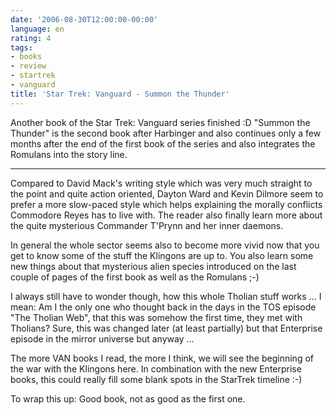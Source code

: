 ```yaml
---
date: '2006-08-30T12:00:00-00:00'
language: en
rating: 4
tags:
- books
- review
- startrek
- vanguard
title: 'Star Trek: Vanguard - Summon the Thunder'
---
```



Another book of the Star Trek: Vanguard series finished :D "Summon the Thunder" is the second book after Harbinger and also continues only a few months after the end of the first book of the series and also integrates the Romulans into the story line.


-------------------------------


Compared to David Mack's writing style which was very much straight to the point and quite action oriented, Dayton Ward and Kevin Dilmore seem to prefer a more slow-paced style which helps explaining the morally conflicts Commodore Reyes has to live with. The reader also finally learn more about the quite mysterious Commander T'Prynn and her inner daemons.

In general the whole sector seems also to become more vivid now that you get to know some of the stuff the Klingons are up to. You also learn some new things about that mysterious alien species introduced on the last couple of pages of the first book as well as the Romulans ;-) 

I always still have to wonder though, how this whole Tholian stuff works ... I mean: Am I the only one who thought back in the days in the TOS episode "The Tholian Web", that this was somehow the first time, they met with Tholians? Sure, this was changed later (at least partially) but that Enterprise episode in the mirror universe but anyway ...

The more VAN books I read, the more I think, we will see the beginning of the war with the Klingons here. In combination with the new Enterprise books, this could really fill some blank spots in the StarTrek timeline :-) 

To wrap this up: Good book, not as good as the first one.